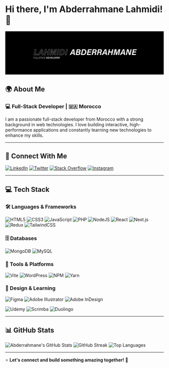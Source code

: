 # Hi there, I'm Abderrahmane Lahmidi! 👋

![Banner de Condor Coders](Header.png)

## 🌍 About Me

### 💻 Full-Stack Developer | 🇲🇦 Morocco
I am a passionate full-stack developer from Morocco with a strong background in web technologies. I love building interactive, high-performance applications and constantly learning new technologies to enhance my skills.

---

## 🔗 Connect With Me
[![LinkedIn](https://img.shields.io/badge/LinkedIn-blue.svg?style=for-the-badge&logo=linkedin&logoColor=white)](https://www.linkedin.com/in/abderrahmane-lahmidi/)
[![Twitter](https://img.shields.io/badge/Twitter-black.svg?style=for-the-badge&logo=X&logoColor=white)](https://twitter.com/Abderra47978756)
[![Stack Overflow](https://img.shields.io/badge/StackOverflow-orange.svg?style=for-the-badge&logo=stackoverflow&logoColor=white)](https://stackoverflow.com/users/23133678/abderrahmane-lahmidi)
[![Instagram](https://img.shields.io/badge/Instagram-%23E4405F.svg?style=for-the-badge&logo=Instagram&logoColor=white)](https://www.instagram.com/lahmidiabderrahman/)

---

## 💻 Tech Stack
### 🛠️ Languages & Frameworks
![HTML5](https://img.shields.io/badge/HTML5-%23E34F26.svg?style=for-the-badge&logo=html5&logoColor=white)
![CSS3](https://img.shields.io/badge/CSS3-%231572B6.svg?style=for-the-badge&logo=css3&logoColor=white)
![JavaScript](https://img.shields.io/badge/JavaScript-%23323330.svg?style=for-the-badge&logo=javascript&logoColor=%23F7DF1E)
![PHP](https://img.shields.io/badge/PHP-%23777BB4.svg?style=for-the-badge&logo=php&logoColor=white)
![NodeJS](https://img.shields.io/badge/Node.js-6DA55F?style=for-the-badge&logo=node.js&logoColor=white)
![React](https://img.shields.io/badge/React-%2320232a.svg?style=for-the-badge&logo=react&logoColor=%2361DAFB)
![Next.js](https://img.shields.io/badge/Next.js-black?style=for-the-badge&logo=next.js&logoColor=white)
![Redux](https://img.shields.io/badge/Redux-%23593d88.svg?style=for-the-badge&logo=redux&logoColor=white)
![TailwindCSS](https://img.shields.io/badge/TailwindCSS-%2338B2AC.svg?style=for-the-badge&logo=tailwind-css&logoColor=white)

### 🗄️ Databases
![MongoDB](https://img.shields.io/badge/MongoDB-%234ea94b.svg?style=for-the-badge&logo=mongodb&logoColor=white)
![MySQL](https://img.shields.io/badge/MySQL-4479A1.svg?style=for-the-badge&logo=mysql&logoColor=white)

### 🚀 Tools & Platforms
![Vite](https://img.shields.io/badge/Vite-%23646CFF.svg?style=for-the-badge&logo=vite&logoColor=white)
![WordPress](https://img.shields.io/badge/WordPress-%23117AC9.svg?style=for-the-badge&logo=WordPress&logoColor=white)
![NPM](https://img.shields.io/badge/NPM-%23CB3837.svg?style=for-the-badge&logo=npm&logoColor=white)
![Yarn](https://img.shields.io/badge/Yarn-%232C8EBB.svg?style=for-the-badge&logo=yarn&logoColor=white)

### 🎨 Design & Learning
![Figma](https://img.shields.io/badge/Figma-%23F24E1E.svg?style=for-the-badge&logo=figma&logoColor=white)
![Adobe Illustrator](https://img.shields.io/badge/Adobe%20Illustrator-470137?style=for-the-badge&logo=Adobe%20Illustrator&logoColor=#330000)
![Adobe InDesign](https://img.shields.io/badge/Adobe%20InDesign-49021F?style=for-the-badge&logo=adobeindesign&logoColor=white)

![Udemy](https://img.shields.io/badge/Udemy-A435F0?style=for-the-badge&logo=Udemy&logoColor=white)
![Scrimba](https://img.shields.io/badge/Scrimba-2B283A?style=for-the-badge&logo=scrimba&logoColor=white)
![Duolingo](https://img.shields.io/badge/Duolingo-%234DC730.svg?style=for-the-badge&logo=Duolingo&logoColor=white)

---

## 📊 GitHub Stats
![Abderrahmane's GitHub Stats](https://github-readme-stats.vercel.app/api?username=Abderrahmanlahmidi&theme=vue-dark&show_icons=true&hide_border=true&count_private=true)
![GitHub Streak](https://github-readme-streak-stats.herokuapp.com/?user=Abderrahmanlahmidi&theme=vue-dark&hide_border=true)
![Top Languages](https://github-readme-stats.vercel.app/api/top-langs/?username=Abderrahmanlahmidi&theme=vue-dark&show_icons=true&hide_border=true&layout=compact)

---

⭐️ **Let's connect and build something amazing together!** 🚀


